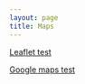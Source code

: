```yaml
---
layout: page
title: Maps
---
```


<a href="/maps/leaflet.html">Leaflet test</a>

<a href="/maps/test_google.html">Google maps test</a>
